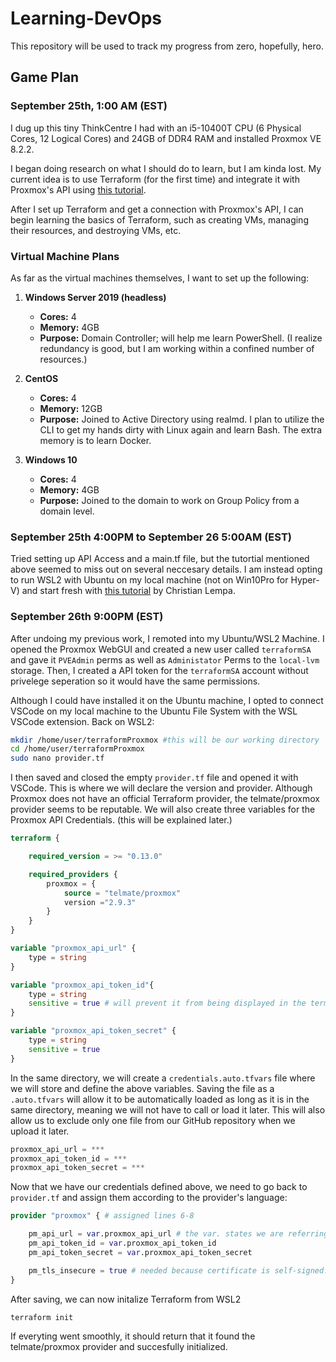 # Learning-DevOps

This repository will be used to track my progress from zero, hopefully, hero. 
## Game Plan
### September 25th, 1:00 AM (EST)

I dug up this tiny ThinkCentre I had with an i5-10400T CPU (6 Physical Cores, 12 Logical Cores) and 24GB of DDR4 RAM and installed Proxmox VE 8.2.2.

I began doing research on what I should do to learn, but I am kinda lost. My current idea is to use Terraform (for the first time) and integrate it with Proxmox's API using [this tutorial](https://spacelift.io/blog/terraform-proxmox-provider).

After I set up Terraform and get a connection with Proxmox's API, I can begin learning the basics of Terraform, such as creating VMs, managing their resources, and destroying VMs, etc.

### Virtual Machine Plans

As far as the virtual machines themselves, I want to set up the following:

1. **Windows Server 2019 (headless)**  
   - **Cores:** 4  
   - **Memory:** 4GB  
   - **Purpose:** Domain Controller; will help me learn PowerShell. (I realize redundancy is good, but I am working within a confined number of resources.)

2. **CentOS**  
   - **Cores:** 4  
   - **Memory:** 12GB  
   - **Purpose:** Joined to Active Directory using realmd. I plan to utilize the CLI to get my hands dirty with Linux again and learn Bash. The extra memory is to learn Docker.

3. **Windows 10**  
   - **Cores:** 4  
   - **Memory:** 4GB  
   - **Purpose:** Joined to the domain to work on Group Policy from a domain level.

### September 25th 4:00PM to September 26 5:00AM (EST)

Tried setting up API Access and a main.tf file, but the tutortial mentioned above seemed to miss out on several neccesary details. I am instead opting to run WSL2 with Ubuntu on my local machine (not on Win10Pro for Hyper-V) and start fresh with [this tutorial](https://www.youtube.com/watch?v=dvyeoDBUtsU&t) by Christian Lempa.

### September 26th 9:00PM (EST)

After undoing my previous work, I remoted into my Ubuntu/WSL2 Machine. I opened the Proxmox WebGUI and created a new user called ```terraformSA``` and gave it ```PVEAdmin``` perms as well as ```Administator``` Perms to the ```local-lvm``` storage. Then, I created a API token for the ```terraformSA``` account without privelege seperation so it would have the same permissions. 

Although I could have installed it on the Ubuntu machine, I opted to connect VSCode on my local machine to the Ubuntu File System with the WSL VSCode extension. Back on WSL2:
```bash
mkdir /home/user/terraformProxmox #this will be our working directory
cd /home/user/terraformProxmox
sudo nano provider.tf
```
I then saved and closed the empty ```provider.tf``` file and opened it with VSCode. This is where we will declare the version and provider. Although Proxmox does not have an official Terraform provider, the telmate/proxmox provider seems to be reputable. We will also create three variables for the Proxmox API Credentials. (this will be explained later.)
```terraform
terraform {

    required_version = >= "0.13.0" 

    required_providers {
        proxmox = {
            source = "telmate/proxmox"
            version ="2.9.3"
        }
    }
}

variable "proxmox_api_url" {
    type = string
}

variable "proxmox_api_token_id"{
    type = string
    sensitive = true # will prevent it from being displayed in the terminal output
}

variable "proxmox_api_token_secret" {
    type = string
    sensitive = true
}
```
In the same directory, we will create a ```credentials.auto.tfvars``` file where we will store and define the above variables. Saving the file as a ```.auto.tfvars``` will allow it to be automatically loaded as long as it is in the same directory, meaning we will not have to call or load it later. This will also allow us to exclude only one file from our GitHub repository when we upload it later.
```terraform
proxmox_api_url = ***
proxmox_api_token_id = ***
proxmox_api_token_secret = ***
```
Now that we have our credentials defined above, we need to go back to ```provider.tf``` and assign them according to the provider's language:
```terraform
provider "proxmox" { # assigned lines 6-8

    pm_api_url = var.proxmox_api_url # the var. states we are referring to a variable.
    pm_api_token_id = var.proxmox_api_token_id
    pm_api_token_secret = var.proxmox_api_token_secret

    pm_tls_insecure = true # needed because certificate is self-signed.
}
```
After saving, we can now initalize Terraform from WSL2
```bash
terraform init
```
If everyting went smoothly, it should return that it found the telmate/proxmox provider and succesfully initialized.
